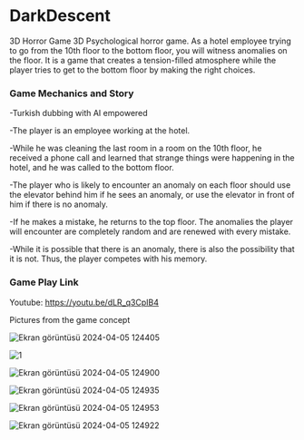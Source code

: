 # DarkDescent
3D Horror Game 
3D Psychological horror game. As a hotel employee trying to go from the 10th floor to the bottom floor, you will witness anomalies on the floor. It is a game that creates a tension-filled atmosphere while the player tries to get to the bottom floor by making the right choices.

### Game Mechanics and Story

-Turkish dubbing with AI empowered

-The player is an employee working at the hotel.

-While he was cleaning the last room in a room on the 10th floor, 
he received a phone call and learned that strange things were happening in the hotel, 
and he was called to the bottom floor.

-The player who is likely to encounter an anomaly on each floor should use the elevator behind him if he sees an anomaly,
or use the elevator in front of him if there is no anomaly.

-If he makes a mistake, he returns to the top floor. The anomalies the player will encounter are completely random and are renewed with every mistake.

-While it is possible that there is an anomaly, there is also the possibility that it is not. Thus, the player competes with his memory.
### Game Play Link

Youtube: https://youtu.be/dLR_q3CpIB4

Pictures from the game concept

![Ekran görüntüsü 2024-04-05 124405](https://github.com/AliBacik/DarkDescent/assets/150438663/9d284dd0-4256-4113-a48f-dd0b6fb29703)

![1](https://github.com/AliBacik/DarkDescent/assets/150438663/9556e92c-8e7b-4da8-9447-aa5ea36f0f18)

![Ekran görüntüsü 2024-04-05 124900](https://github.com/AliBacik/DarkDescent/assets/150438663/5ea06c8d-327b-44b2-af51-f0de6800dd8d)

![Ekran görüntüsü 2024-04-05 124935](https://github.com/AliBacik/DarkDescent/assets/150438663/acfbc44e-ade8-4c2c-8789-2b9b6b318aa4)

![Ekran görüntüsü 2024-04-05 124953](https://github.com/AliBacik/DarkDescent/assets/150438663/9518f0b8-039f-44ed-a6c8-058c23790af2)

![Ekran görüntüsü 2024-04-05 124922](https://github.com/AliBacik/DarkDescent/assets/150438663/86f1d655-6790-4867-9a83-d4006e0180c9)



